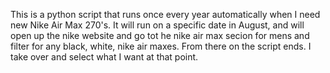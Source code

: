 This is a python script that runs once every year automatically when I need new Nike Air Max 270's. It will run on a specific date in August, and will open up the nike website and go tot he nike air max secion for mens and filter for any black, white, nike air maxes. From there on the script ends. I take over and select what I want at that point.
